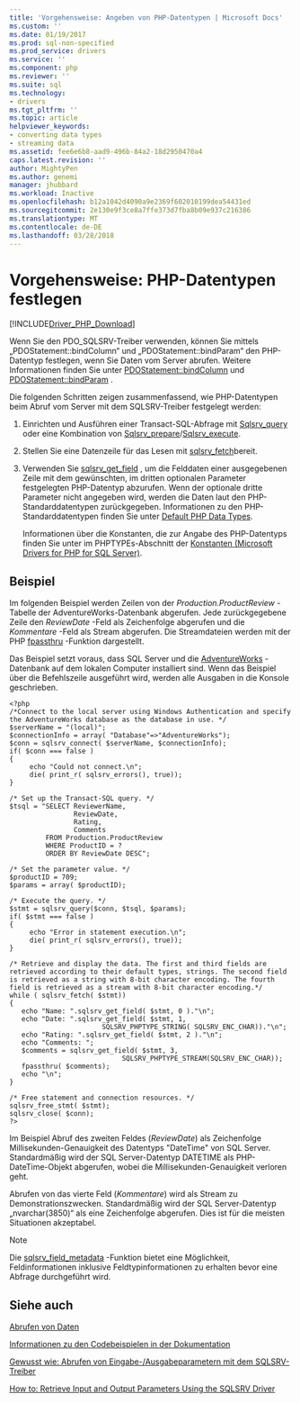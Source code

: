 ```yaml
---
title: 'Vorgehensweise: Angeben von PHP-Datentypen | Microsoft Docs'
ms.custom: ''
ms.date: 01/19/2017
ms.prod: sql-non-specified
ms.prod_service: drivers
ms.service: ''
ms.component: php
ms.reviewer: ''
ms.suite: sql
ms.technology:
- drivers
ms.tgt_pltfrm: ''
ms.topic: article
helpviewer_keywords:
- converting data types
- streaming data
ms.assetid: fee6e6b8-aad9-496b-84a2-18d2950470a4
caps.latest.revision: ''
author: MightyPen
ms.author: genemi
manager: jhubbard
ms.workload: Inactive
ms.openlocfilehash: b12a1042d4090a9e2369f602010199dea54431ed
ms.sourcegitcommit: 2e130e9f3ce8a7ffe373d7fba8b09e937c216386
ms.translationtype: MT
ms.contentlocale: de-DE
ms.lasthandoff: 03/28/2018
---
```

# <a name="how-to-specify-php-data-types"></a>Vorgehensweise: PHP-Datentypen festlegen
[!INCLUDE[Driver_PHP_Download](../../includes/driver_php_download.md)]

Wenn Sie den PDO_SQLSRV-Treiber verwenden, können Sie mittels „PDOStatement::bindColumn“ und „PDOStatement::bindParam“ den PHP-Datentyp festlegen, wenn Sie Daten vom Server abrufen. Weitere Informationen finden Sie unter [PDOStatement::bindColumn](../../connect/php/pdostatement-bindcolumn.md) und [PDOStatement::bindParam](../../connect/php/pdostatement-bindparam.md) .  
  
Die folgenden Schritten zeigen zusammenfassend, wie PHP-Datentypen beim Abruf vom Server mit dem SQLSRV-Treiber festgelegt werden:  
  
1.  Einrichten und Ausführen einer Transact-SQL-Abfrage mit [Sqlsrv_query](../../connect/php/sqlsrv-query.md) oder eine Kombination von [Sqlsrv_prepare](../../connect/php/sqlsrv-prepare.md)/[Sqlsrv_execute](../../connect/php/sqlsrv-execute.md).  
  
2.  Stellen Sie eine Datenzeile für das Lesen mit [sqlsrv_fetch](../../connect/php/sqlsrv-fetch.md)bereit.  
  
3.  Verwenden Sie [sqlsrv_get_field](../../connect/php/sqlsrv-get-field.md) , um die Felddaten einer ausgegebenen Zeile mit dem gewünschten, im dritten optionalen Parameter festgelegten PHP-Datentyp abzurufen. Wenn der optionale dritte Parameter nicht angegeben wird, werden die Daten laut den PHP-Standarddatentypen zurückgegeben. Informationen zu den PHP-Standarddatentypen finden Sie unter [Default PHP Data Types](../../connect/php/default-php-data-types.md).  
  
    Informationen über die Konstanten, die zur Angabe des PHP-Datentyps finden Sie unter im PHPTYPEs-Abschnitt der [Konstanten &#40;Microsoft Drivers for PHP for SQL Server&#41;](../../connect/php/constants-microsoft-drivers-for-php-for-sql-server.md).  
  
## <a name="example"></a>Beispiel  
Im folgenden Beispiel werden Zeilen von der *Production.ProductReview* -Tabelle der AdventureWorks-Datenbank abgerufen. Jede zurückgegebene Zeile den *ReviewDate* -Feld als Zeichenfolge abgerufen und die *Kommentare* -Feld als Stream abgerufen. Die Streamdateien werden mit der PHP [fpassthru](http://php.net/manual/en/function.fpassthru.php) -Funktion dargestellt.  
  
Das Beispiel setzt voraus, dass SQL Server und die [AdventureWorks](https://github.com/Microsoft/sql-server-samples/tree/master/samples/databases/adventure-works) -Datenbank auf dem lokalen Computer installiert sind. Wenn das Beispiel über die Befehlszeile ausgeführt wird, werden alle Ausgaben in die Konsole geschrieben.  
  
```  
<?php  
/*Connect to the local server using Windows Authentication and specify  
the AdventureWorks database as the database in use. */  
$serverName = "(local)";  
$connectionInfo = array( "Database"=>"AdventureWorks");  
$conn = sqlsrv_connect( $serverName, $connectionInfo);  
if( $conn === false )  
{  
     echo "Could not connect.\n";  
     die( print_r( sqlsrv_errors(), true));  
}  
  
/* Set up the Transact-SQL query. */  
$tsql = "SELECT ReviewerName,   
                ReviewDate,  
                Rating,   
                Comments   
         FROM Production.ProductReview   
         WHERE ProductID = ?   
         ORDER BY ReviewDate DESC";  
  
/* Set the parameter value. */  
$productID = 709;  
$params = array( $productID);  
  
/* Execute the query. */  
$stmt = sqlsrv_query($conn, $tsql, $params);  
if( $stmt === false )  
{  
     echo "Error in statement execution.\n";  
     die( print_r( sqlsrv_errors(), true));  
}  
  
/* Retrieve and display the data. The first and third fields are  
retrieved according to their default types, strings. The second field  
is retrieved as a string with 8-bit character encoding. The fourth  
field is retrieved as a stream with 8-bit character encoding.*/  
while ( sqlsrv_fetch( $stmt))  
{  
   echo "Name: ".sqlsrv_get_field( $stmt, 0 )."\n";  
   echo "Date: ".sqlsrv_get_field( $stmt, 1,   
                       SQLSRV_PHPTYPE_STRING( SQLSRV_ENC_CHAR))."\n";  
   echo "Rating: ".sqlsrv_get_field( $stmt, 2 )."\n";  
   echo "Comments: ";  
   $comments = sqlsrv_get_field( $stmt, 3,   
                            SQLSRV_PHPTYPE_STREAM(SQLSRV_ENC_CHAR));  
   fpassthru( $comments);  
   echo "\n";   
}  
  
/* Free statement and connection resources. */  
sqlsrv_free_stmt( $stmt);  
sqlsrv_close( $conn);  
?>  
```  
  
Im Beispiel Abruf des zweiten Feldes (*ReviewDate*) als Zeichenfolge Millisekunden-Genauigkeit des Datentyps "DateTime" von SQL Server. Standardmäßig wird der SQL Server-Datentyp DATETIME als PHP-DateTime-Objekt abgerufen, wobei die Millisekunden-Genauigkeit verloren geht.  
  
Abrufen von das vierte Feld (*Kommentare*) wird als Stream zu Demonstrationszwecken. Standardmäßig wird der SQL Server-Datentyp „nvarchar(3850)“ als eine Zeichenfolge abgerufen. Dies ist für die meisten Situationen akzeptabel.   
  
> [!NOTE]  
> Die [sqlsrv_field_metadata](../../connect/php/sqlsrv-field-metadata.md) -Funktion bietet eine Möglichkeit, Feldinformationen inklusive Feldtypinformationen zu erhalten bevor eine Abfrage durchgeführt wird.  
  
## <a name="see-also"></a>Siehe auch  
[Abrufen von Daten](../../connect/php/retrieving-data.md)

[Informationen zu den Codebeispielen in der Dokumentation](../../connect/php/about-code-examples-in-the-documentation.md)

[Gewusst wie: Abrufen von Eingabe-/Ausgabeparametern mit dem SQLSRV-Treiber](../../connect/php/how-to-retrieve-output-parameters-using-the-sqlsrv-driver.md)

[How to: Retrieve Input and Output Parameters Using the SQLSRV Driver](../../connect/php/how-to-retrieve-input-and-output-parameters-using-the-sqlsrv-driver.md)  
  

